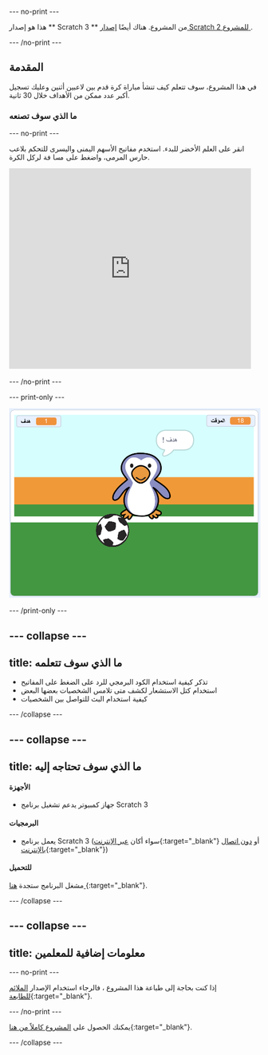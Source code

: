 --- no-print ---

هذا هو إصدار ** Scratch 3 ** من المشروع. هناك أيضًا [ إصدار Scratch 2 للمشروع ](https://projects.raspberrypi.org/en/projects/beat-the-goalie-scratch2).

--- /no-print ---

## المقدمة

في هذا المشروع، سوف تتعلم كيف تنشأ مباراة كرة قدم بين لاعبين أثنين وعليك تسجيل أكبر عدد ممكن من الأهداف خلال 30 ثانية.

### ما الذي سوف تصنعه

--- no-print ---

انقر على العلم الأخضر للبدء. استخدم مفاتيح الأسهم اليمنى واليسرى للتحكم بلاعب حارس المرمى، واضغط على <kbd>مسافة</kbd> لركل الكرة.

<div class="scratch-preview">
  <iframe allowtransparency="true" width="485" height="402" src="https://scratch.mit.edu/projects/embed/285942132/?autostart=false" frameborder="0" scrolling="no"></iframe>
</div>

--- /no-print ---

--- print-only ---

![لقطة للشاشة للعبة](images/goalie-final.png)

--- /print-only ---

--- collapse ---
---
title: ما الذي سوف تتعلمه
---

- تذكر كيفية استخدام الكود البرمجي للرد على الضغط على المفاتيح
- استخدام كتل الاستشعار لكشف متى تلامس الشخصيات بعضها البعض
- كيفية استخدام البث للتواصل بين الشخصيات

--- /collapse ---

--- collapse ---
---
title: ما الذي سوف تحتاجه إليه
---

#### الأجهزة

+ جهاز كمبيوتر يدعم تشغيل برنامج Scratch 3

#### البرمجيات

+ يعمل برنامج Scratch 3 (سواء أكان [عبر الإنترنت](http://rpf.io/scratchon){:target="_blank"} أو [دون اتصال بالإنترنت](http://rpf.io/scratchoff){:target="_blank"})

#### للتحميل

مشغل البرنامج ستجدة [هنا ](http://rpf.io/p/en/beat-the-goalie-go){:target="_blank"}.

--- /collapse ---

--- collapse ---
---
title: معلومات إضافية للمعلمين
---

--- no-print ---

إذا كنت بحاجة إلى طباعة هذا المشروع ، فالرجاء استخدام الإصدار [الملائم للطابعة](https://projects.raspberrypi.org/en/projects/beat-the-goalie/print){:target="_blank"}.

--- /no-print ---

يمكنك الحصول على [المشروع كاملاً من هنا](http://rpf.io/p/en/beat-the-goalie-get){:target="_blank"}.

--- /collapse ---

